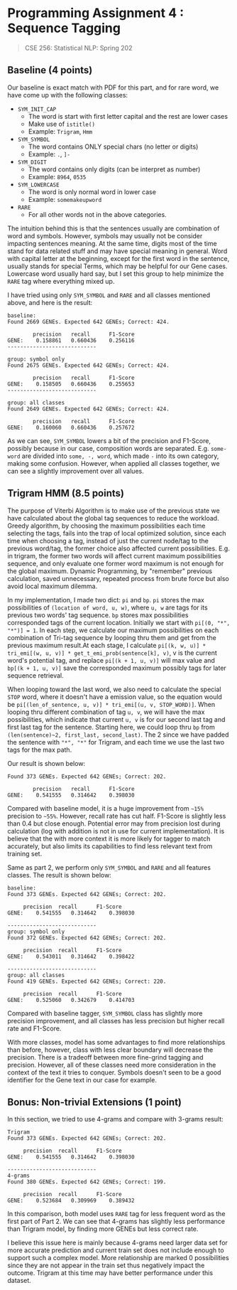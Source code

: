 # Programming Assignment 4 : Sequence Tagging  

> CSE 256: Statistical NLP: Spring 202


## Baseline (4 points) 

<!-- a. Design a choice of informative word classes to replace rare/unseen words. What is the intuition behind your choice? Given a word, how would you categorize it into classes for your design method? -->

Our baseline is exact match with PDF for this part, and for rare word, we have come up with the following classes:

- `SYM_INIT_CAP`
    - The word is start with first letter capital and the rest are lower cases 
    - Make use of `istitle()`
    - Example: `Trigram`, `Hmm`
- `SYM_SYMBOL`
    - The word contains ONLY special chars (no letter or digits)
    - Example: `.`, `]-`
- `SYM_DIGIT`
    - The word contains only digits (can be interpret as number)
    - Example: `8964`, `0535`
- `SYM_LOWERCASE`
    - The word is only normal word in lower case
    - Example: `somemakeupword`
- `RARE`
    - For all other words not in the above categories.


The intuition behind this is that the sentences usually are combination of word and symbols. However, symbols may usually not be consider impacting sentences meaning. At the same time, digits most of the time stand for data related stuff and may have special meaning in general. Word with capital letter at the beginning, except for the first word in the sentence, usually stands for special Terms, which may be helpful for our Gene cases. Lowercase word usually hard say, but I set this group to help minimize the `RARE` tag where everything mixed up.  

<!-- b. Evaluate and compare the new baseline model(s) on train and dev sets -->
<!-- Piazza Update: only Dev is fine -->
I have tried using only `SYM_SYMBOL` and `RARE` and all classes mentioned above, and here is the result:

```
baseline: 
Found 2669 GENEs. Expected 642 GENEs; Correct: 424.

	    precision 	recall 		F1-Score
GENE:	 0.158861	0.660436	0.256116
----------------------------

group: symbol only
Found 2675 GENEs. Expected 642 GENEs; Correct: 424.

	    precision 	recall 		F1-Score
GENE:	 0.158505	0.660436	0.255653
----------------------------

group: all classes
Found 2649 GENEs. Expected 642 GENEs; Correct: 424.

	    precision 	recall 		F1-Score
GENE:	 0.160060	0.660436	0.257672
```

As we can see, `SYM_SYMBOL` lowers a bit of the precision and F1-Score, possibly because in our case, composition words are separated. E.g. `some-word` are divided into `some, -, word`, which made `-` into its own category, making some confusion. However, when applied all classes together, we can see a slightly improvement over all values. 


## Trigram HMM (8.5 points)  

<!-- a. What is the purpose of the Viterbi algorithm – dynamic programming vs. brute force vs. greedy? -->

The purpose of Viterbi Algorithm is to make use of the previous state we have calculated about the global tag sequences to reduce the workload. Greedy algorithm, by choosing the maximum possibilities each time selecting the tags, fails into the trap of local optimized solution, since each time when choosing a tag, instead of just the current node/tag to the previous word/tag, the former choice also affected current possibilities. E.g. in trigram, the former two words will affect current maximum possibilities sequence, and only evaluate one former word maximum is not enough for the global maximum. Dynamic Programming, by "remember" previous calculation, saved unnecessary, repeated process from brute force but also avoid local maximum dilemma.

<!--b. What are the specifics of your implementation: what is the base case; how did you implement the recursive formulation; how did you obtain the joint probability of word sequenceand tag sequence; how do you go from this joint probability to final tag sequence, i.e., what path in your dynamic programming table gives you the final tag sequence? If you got stuck and your implementation is not working, describe the key challenges and the issues you faced.-->
In my implementation, I made two dict: `pi` and `bp`. `pi` stores the max possibilities of `(location of word, u, w)`, where `u, w` are tags for its previous two words' tag sequence. `bp` stores max possibilities corresponded tags of the current location. Initially we start with `pi[(0, "*", "*")] = 1`. In each step, we calculate our maximum possibilities on each combination of Tri-tag sequence by looping thru them and get from the previous maximum result.At each stage, I calculate `pi[(k, w, u)] * tri_emi[(w, u, v)] * get_t_emi_prob(sentence[k], v)`, v is the current word's potential tag, and replace `pi[(k + 1, u, v)]` will max value and `bp[(k + 1, u, v)]` save the corresponded maximum possibly tags for later sequence retrieval.  

When looping toward the last word, we also need to calculate the special `STOP` word, where it doesn't have a emission value, so the equation would be `pi[(len_of_sentence, u, v)] * tri_emi[(u, v, STOP_WORD)]`. When looping thru different combination of tag `u, v`, we will have the max possibilities, which indicate that current `u, v` is for our second last tag and first last tag for the sentence. Starting here, we could loop thru `bp` from `(len(sentence)~2, first_last, second_last)`. The 2 since we have padded the sentence with `"*", "*"` for Trigram, and each time we use the last two tags for the max path.  

<!-- Evaluate the HMM tagger on the dev set, verify the F-1 score; how does it compare to the baseline tagger? -->
Our result is shown below: 

```
Found 373 GENEs. Expected 642 GENEs; Correct: 202.

	    precision 	recall 		F1-Score
GENE:	 0.541555	0.314642	0.398030
```

Compared with baseline model, it is a huge improvement from `~15%` precision to `~55%`. However, recall rate has cut half. F1-Score is slightly less than 0.4 but close enough. Potential error may from precision lost during calculation (log with addition is not in use for current implementation). It is believe that the with more context it is more likely for tagger to match accurately, but also limits its capabilities to find less relevant text from training set.  

<!--d. Evaluate the new HMM model on dev set with informative word classes you designed.-->

Same as part 2, we perform only `SYM_SYMBOL` and `RARE` and all features classes. The result is shown below:

```
baseline: 
Found 373 GENEs. Expected 642 GENEs; Correct: 202.

	 precision 	recall 		F1-Score
GENE:	 0.541555	0.314642	0.398030

----------------------------
group: symbol only
Found 372 GENEs. Expected 642 GENEs; Correct: 202.

	 precision 	recall 		F1-Score
GENE:	 0.543011	0.314642	0.398422

----------------------------
group: all classes
Found 419 GENEs. Expected 642 GENEs; Correct: 220.

	 precision 	recall 		F1-Score
GENE:	 0.525060	0.342679	0.414703
```

Compared with baseline tagger, `SYM_SYMBOL` class has slightly more precision improvement, and all classes has less precision but higher recall rate and F1-Score. 

<!--e. Provide insightful comparison based on these results;-->

With more classes, model has some advantages to find more relationships than before, however, class with less clear boundary will decrease the precision. There is a tradeoff between more fine-grind tagging and precision. However, all of these classes need more consideration in the context of the text it tries to conquer. Symbols doesn't seen to be a good identifier for the Gene text in our case for example.

## Bonus: Non-trivial Extensions (1 point)

<!-- Describe the extensions you made to the Trigram HMM tagger, evaluate the extended
model and provide analysis. -->

In this section, we tried to use 4-grams and compare with 3-grams result:

```
Trigram 
Found 373 GENEs. Expected 642 GENEs; Correct: 202.

	 precision 	recall 		F1-Score
GENE:	 0.541555	0.314642	0.398030

----------------------------
4-grams
Found 380 GENEs. Expected 642 GENEs; Correct: 199.

	 precision 	recall 		F1-Score
GENE:	 0.523684	0.309969	0.389432
```

In this comparison, both model uses `RARE` tag for less frequent word as the first part of Part 2. We can see that 4-grams has slightly less performance than Trigram model, by finding more GENEs but less correct rate.  

<!--Specific emphasis is placed on improved performance w.r.t the Trigram HMM model-->

I believe this issue here is mainly because 4-grams need larger data set for more accurate prediction and current train set does not include enough to support such a complex model. More relationship are marked 0 possibilities since they are not appear in the train set thus negatively impact the outcome. Trigram at this time may have better performance under this dataset. 